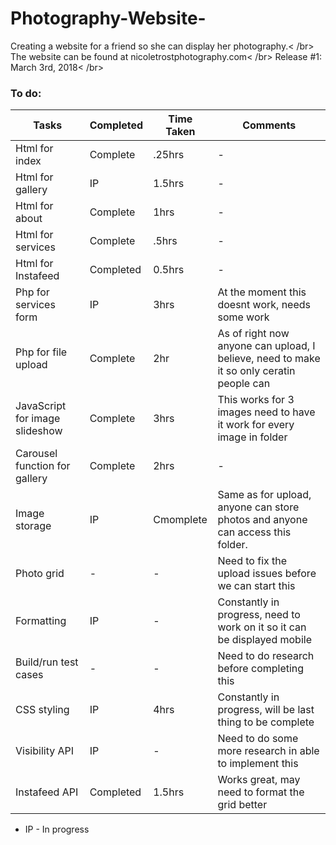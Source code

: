 # Photography-Website-
Creating a website for a friend so she can display her photography.< /br>
The website can be found at nicoletrostphotography.com< /br>
Release #1: March 3rd, 2018< /br>


### To do:
 |Tasks|Completed|Time Taken|Comments|
 |-|-|-|-|
 |Html for index|Complete|.25hrs|-|
 |Html for gallery|IP|1.5hrs|-|
 |Html for about|Complete|1hrs|-|
 |Html for services|Complete|.5hrs|-|
 |Html for Instafeed|Completed|0.5hrs|-|
 |Php for services form|IP|3hrs|At the moment this doesnt work, needs some work|
 |Php for file upload|Complete|2hr|As of right now anyone can upload, I believe, need to make it so only ceratin people can|
 |JavaScript for image slideshow|Complete|3hrs|This works for 3 images need to have it work for every image in folder|
 |Carousel function for gallery|Complete|2hrs|-|
 |Image storage|IP|Cmomplete|Same as for upload, anyone can store photos and anyone can access this folder.|
 |Photo grid|-|-|Need to fix the upload issues before we can start this|
 |Formatting|IP|-|Constantly in progress, need to work on it so it can be displayed mobile|
 |Build/run test cases|-|-|Need to do research before completing this|
 |CSS styling|IP|4hrs|Constantly in progress, will be last thing to be complete|
 |Visibility API|IP|-|Need to do some more research in able to implement this|
 |Instafeed API|Completed|1.5hrs|Works great, may need to format the grid better|

- IP - In progress
